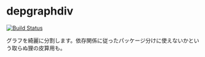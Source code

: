 # depgraphdiv

[![Build Status](https://travis-ci.org/Hexirp/depgraphdiv.svg?branch=master)](https://travis-ci.org/Hexirp/depgraphdiv)

グラフを綺麗に分割します。依存関係に従ったパッケージ分けに使えないかという取らぬ狸の皮算用も。
